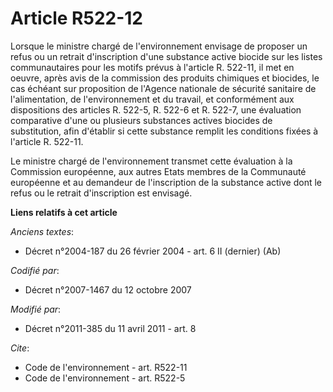 # Article R522-12

Lorsque le ministre chargé de l'environnement envisage de proposer un refus ou un retrait d'inscription d'une substance
active biocide sur les listes communautaires pour les motifs prévus à l'article R. 522-11, il met en oeuvre, après avis de la
commission des produits chimiques et biocides, le cas échéant sur proposition de l'Agence nationale de sécurité sanitaire de
l'alimentation, de l'environnement et du travail, et conformément aux dispositions des articles R. 522-5, R. 522-6 et R.
522-7, une évaluation comparative d'une ou plusieurs substances actives biocides de substitution, afin d'établir si cette
substance remplit les conditions fixées à l'article R. 522-11. 

Le ministre chargé de l'environnement transmet cette évaluation à la Commission européenne, aux autres Etats membres de la
Communauté européenne et au demandeur de l'inscription de la substance active dont le refus ou le retrait d'inscription est
envisagé.

**Liens relatifs à cet article**

_Anciens textes_:

  - Décret n°2004-187 du 26 février 2004 - art. 6 II (dernier) (Ab)

_Codifié par_:

  - Décret n°2007-1467 du 12 octobre 2007

_Modifié par_:

  - Décret n°2011-385 du 11 avril 2011 - art. 8

_Cite_:

  - Code de l'environnement - art. R522-11
  - Code de l'environnement - art. R522-5
